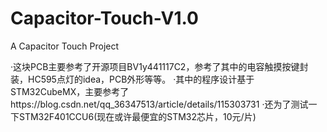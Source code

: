 # Capacitor-Touch-V1.0
A Capacitor Touch Project

·这块PCB主要参考了开源项目BV1y441117C2，参考了其中的电容触摸按键封装，HC595点灯的idea，PCB外形等等。
·其中的程序设计基于STM32CubeMX，主要参考了https://blog.csdn.net/qq_36347513/article/details/115303731
·还为了测试一下STM32F401CCU6(现在或许最便宜的STM32芯片，10元/片)
